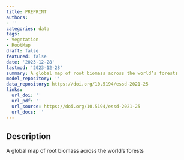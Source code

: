 ```yaml
---
title: PREPRINT
authors:
- ''
categories: data
tags:
- Vegetation
- RootMap
draft: false
featured: false
date: '2023-12-28'
lastmod: '2023-12-28'
summary: A global map of root biomass across the world’s forests
model_repository: ''
data_repository: https://doi.org/10.5194/essd-2021-25
links:
  url_doi: ''
  url_pdf: ''
  url_source: https://doi.org/10.5194/essd-2021-25
  url_docs: ''
---
```


## Description

A global map of root biomass across the world’s forests


